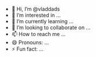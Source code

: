 - 👋 Hi, I’m @vladdads
- 👀 I’m interested in ...
- 🌱 I’m currently learning ...
- 💞️ I’m looking to collaborate on ...
- 📫 How to reach me ...
- 😄 Pronouns: ...
- ⚡ Fun fact: ...

<!---
vladdads/vladdads is a ✨ special ✨ repository because its `README.md` (this file) appears on your GitHub profile.
You can click the Preview link to take a look at your changes.
--->

